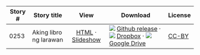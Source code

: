 Story #  | Story title | View | Download | License
-------- | -----------  |:-------:| ---------------- | -------
0253 | Aking libro ng larawan | [HTML](https://global-asp.github.io/stories/tl/0253_aking-libro-ng-larawan.html) · <a href="https://global-asp.github.io/stories/tl/0253_aking-libro-ng-larawan_slides.html" target="_blank">Slideshow</a> | ![](https://cloud.githubusercontent.com/assets/9295750/9483128/0e089e5e-4b51-11e5-98ca-6da5cef156a7.png) [Github release]() · ![](https://cloud.githubusercontent.com/assets/9295750/10150606/3f5ae2dc-65f5-11e5-8f63-841c51cc1cde.png) [Dropbox](https://www.dropbox.com/s/lp20ixu472hga6o/tl.zip) · ![](https://cloud.githubusercontent.com/assets/9295750/9473522/1d6fdde4-4b10-11e5-98f5-aa6c6b04a08e.png) [Google Drive](https://drive.google.com/file/d/0B59ZADK9EsbsQ2ZUX082QnFEc1U/view?usp=sharing) | [CC-BY](https://creativecommons.org/licenses/by/3.0/)

